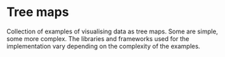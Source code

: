 # Tree maps

Collection of examples of visualising data as tree maps. Some are simple, some more complex. The libraries and frameworks used for the implementation vary depending on the complexity of the examples.
